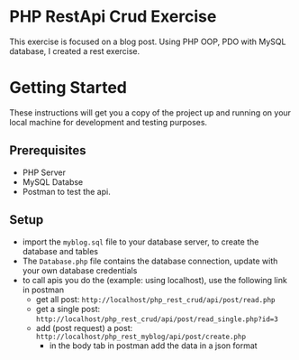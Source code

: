 # PHP RestApi Crud Exercise
This exercise is focused on a blog post. Using PHP OOP, PDO with MySQL database, I created a rest exercise.

# Getting Started
These instructions will get you a copy of the project up and running on your local machine for development and testing purposes.

## Prerequisites
- PHP Server
- MySQL Databse
- Postman to test the api.

## Setup
- import the `myblog.sql` file to your database server, to create the database and tables
- The `Database.php` file contains the database connection, update with your own database credentials
- to call apis you do the (example: using localhost), use the following link in postman
    - get all post: `http://localhost/php_rest_crud/api/post/read.php`
    - get a single post: `http://localhost/php_rest_crud/api/post/read_single.php?id=3`
    - add (post request) a post: `http://localhost/php_rest_myblog/api/post/create.php`
        - in the body tab in postman add the data in a json format
